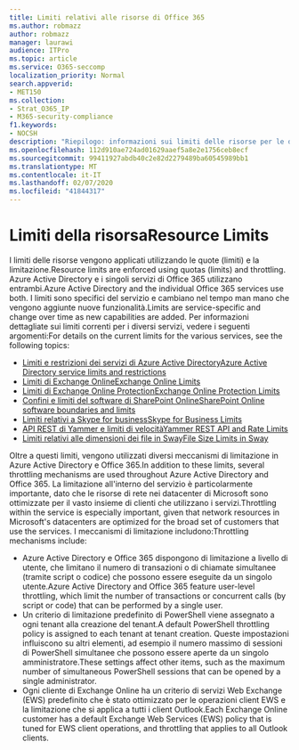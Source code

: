 ```yaml
---
title: Limiti relativi alle risorse di Office 365
ms.author: robmazz
author: robmazz
manager: laurawi
audience: ITPro
ms.topic: article
ms.service: O365-seccomp
localization_priority: Normal
search.appverid:
- MET150
ms.collection:
- Strat_O365_IP
- M365-security-compliance
f1.keywords:
- NOCSH
description: "Riepilogo: informazioni sui limiti delle risorse per le diverse applicazioni all'interno di Office 365."
ms.openlocfilehash: 112d910ae724ad01629aaef5a8e2e1756ceb8ecf
ms.sourcegitcommit: 99411927abdb40c2e82d2279489ba60545989bb1
ms.translationtype: MT
ms.contentlocale: it-IT
ms.lasthandoff: 02/07/2020
ms.locfileid: "41844317"
---
```

# <a name="resource-limits"></a><span data-ttu-id="938fd-103">Limiti della risorsa</span><span class="sxs-lookup"><span data-stu-id="938fd-103">Resource Limits</span></span>

<span data-ttu-id="938fd-104">I limiti delle risorse vengono applicati utilizzando le quote (limiti) e la limitazione.</span><span class="sxs-lookup"><span data-stu-id="938fd-104">Resource limits are enforced using quotas (limits) and throttling.</span></span> <span data-ttu-id="938fd-105">Azure Active Directory e i singoli servizi di Office 365 utilizzano entrambi.</span><span class="sxs-lookup"><span data-stu-id="938fd-105">Azure Active Directory and the individual Office 365 services use both.</span></span> <span data-ttu-id="938fd-106">I limiti sono specifici del servizio e cambiano nel tempo man mano che vengono aggiunte nuove funzionalità.</span><span class="sxs-lookup"><span data-stu-id="938fd-106">Limits are service-specific and change over time as new capabilities are added.</span></span> <span data-ttu-id="938fd-107">Per informazioni dettagliate sui limiti correnti per i diversi servizi, vedere i seguenti argomenti:</span><span class="sxs-lookup"><span data-stu-id="938fd-107">For details on the current limits for the various services, see the following topics:</span></span>

- [<span data-ttu-id="938fd-108">Limiti e restrizioni dei servizi di Azure Active Directory</span><span class="sxs-lookup"><span data-stu-id="938fd-108">Azure Active Directory service limits and restrictions</span></span>](https://msdn.microsoft.com/library/azure/dn764971.aspx)
- [<span data-ttu-id="938fd-109">Limiti di Exchange Online</span><span class="sxs-lookup"><span data-stu-id="938fd-109">Exchange Online Limits</span></span>](https://technet.microsoft.com/library/exchange-online-limits.aspx)
- [<span data-ttu-id="938fd-110">Limiti di Exchange Online Protection</span><span class="sxs-lookup"><span data-stu-id="938fd-110">Exchange Online Protection Limits</span></span>](https://technet.microsoft.com/library/exchange-online-protection-limits.aspx)
- [<span data-ttu-id="938fd-111">Confini e limiti del software di SharePoint Online</span><span class="sxs-lookup"><span data-stu-id="938fd-111">SharePoint Online software boundaries and limits</span></span>](https://support.office.com/article/SharePoint-Online-software-boundaries-and-limits-8F34FF47-B749-408B-ABC0-B605E1F6D498)
- [<span data-ttu-id="938fd-112">Limiti relativi a Skype for business</span><span class="sxs-lookup"><span data-stu-id="938fd-112">Skype for Business Limits</span></span>](https://technet.microsoft.com/library/skype-for-business-online-limits.aspx)
- [<span data-ttu-id="938fd-113">API REST di Yammer e limiti di velocità</span><span class="sxs-lookup"><span data-stu-id="938fd-113">Yammer REST API and Rate Limits</span></span>](https://developer.yammer.com/docs/rest-api-rate-limits)
- [<span data-ttu-id="938fd-114">Limiti relativi alle dimensioni dei file in Sway</span><span class="sxs-lookup"><span data-stu-id="938fd-114">File Size Limits in Sway</span></span>](https://support.office.com/article/File-size-limits-in-Sway-4db21bc6-b42b-499f-9272-66e089db109f)

<span data-ttu-id="938fd-115">Oltre a questi limiti, vengono utilizzati diversi meccanismi di limitazione in Azure Active Directory e Office 365.</span><span class="sxs-lookup"><span data-stu-id="938fd-115">In addition to these limits, several throttling mechanisms are used throughout Azure Active Directory and Office 365.</span></span> <span data-ttu-id="938fd-116">La limitazione all'interno del servizio è particolarmente importante, dato che le risorse di rete nei datacenter di Microsoft sono ottimizzate per il vasto insieme di clienti che utilizzano i servizi.</span><span class="sxs-lookup"><span data-stu-id="938fd-116">Throttling within the service is especially important, given that network resources in Microsoft's datacenters are optimized for the broad set of customers that use the services.</span></span> <span data-ttu-id="938fd-117">I meccanismi di limitazione includono:</span><span class="sxs-lookup"><span data-stu-id="938fd-117">Throttling mechanisms include:</span></span>

- <span data-ttu-id="938fd-118">Azure Active Directory e Office 365 dispongono di limitazione a livello di utente, che limitano il numero di transazioni o di chiamate simultanee (tramite script o codice) che possono essere eseguite da un singolo utente.</span><span class="sxs-lookup"><span data-stu-id="938fd-118">Azure Active Directory and Office 365 feature user-level throttling, which limit the number of transactions or concurrent calls (by script or code) that can be performed by a single user.</span></span>
- <span data-ttu-id="938fd-119">Un criterio di limitazione predefinito di PowerShell viene assegnato a ogni tenant alla creazione del tenant.</span><span class="sxs-lookup"><span data-stu-id="938fd-119">A default PowerShell throttling policy is assigned to each tenant at tenant creation.</span></span> <span data-ttu-id="938fd-120">Queste impostazioni influiscono su altri elementi, ad esempio il numero massimo di sessioni di PowerShell simultanee che possono essere aperte da un singolo amministratore.</span><span class="sxs-lookup"><span data-stu-id="938fd-120">These settings affect other items, such as the maximum number of simultaneous PowerShell sessions that can be opened by a single administrator.</span></span>
- <span data-ttu-id="938fd-121">Ogni cliente di Exchange Online ha un criterio di servizi Web Exchange (EWS) predefinito che è stato ottimizzato per le operazioni client EWS e la limitazione che si applica a tutti i client Outlook.</span><span class="sxs-lookup"><span data-stu-id="938fd-121">Each Exchange Online customer has a default Exchange Web Services (EWS) policy that is tuned for EWS client operations, and throttling that applies to all Outlook clients.</span></span>
